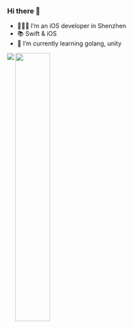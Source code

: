 <!--
**SpectatorNan/SpectatorNan** is a ✨ _special_ ✨ repository because its `README.md` (this file) appears on your GitHub profile.

Here are some ideas to get you started:

- 🔭 I’m currently working on ...
- 🌱 I’m currently learning ...
- 👯 I’m looking to collaborate on ...
- 🤔 I’m looking for help with ...
- 💬 Ask me about ...
- 📫 How to reach me: ...
- 😄 Pronouns: ...
- ⚡ Fun fact: ...
-->



### Hi there 👋

- 👨🏻‍💻 I’m an iOS developer in Shenzhen
- 📚 Swift & iOS
- 🌱 I’m currently learning golang, unity

<img align="left" src="https://github-readme-stats.vercel.app/api?username=SpectatorNan&show_icons=true&icon_color=CE1D2D&text_color=718096&bg_color=ffffff&hide_title=true" />


<img align="left" src="https://github-readme-stats.vercel.app/api/top-langs/?username=SpectatorNan&hide=CSS,shell,Objective-C" width="40%"/>
